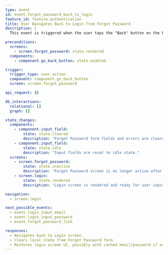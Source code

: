 ```yaml
---
type: event
id: event.forgot_password_back_to_login
feature_id: feature.authentication
title: User Navigates Back to Login from Forgot Password
description: |
  This event is triggered when the user taps the "Back" button on the Forgot Password screen. The app navigates back to the Login screen, clearing any local state from the Forgot Password form. No backend interaction occurs at this stage.

preconditions:
  screens:
    - screen.forgot_password: state.rendered
  components:
    - component.go_back_button: state.enabled

trigger:
  trigger_type: user_action
  component: component.go_back_button
  screen: screen.forgot_password

api_request: {}

db_interactions:
  relational: []
  graph: []

state_changes:
  components:
    - component.input_field:
        state: state.cleared
        description: "Forgot Password form fields and errors are cleared."
    - component.input_field:
        state: state.idle
        description: "Input fields are reset to idle state."
  screens:
    - screen.forgot_password:
        state: state.inactive
        description: "Forgot Password screen is no longer active after navigation."
    - screen.login:
        state: state.rendered
        description: "Login screen is rendered and ready for user input."

navigation:
  - screen.login

next_possible_events:
  - event.login_input_email
  - event.login_input_password
  - event.forgot_password_link

responses:
  - Navigates back to Login screen.
  - Clears local state from Forgot Password form.
  - Restores login screen UI, possibly with cached email/password if available.
---
```

